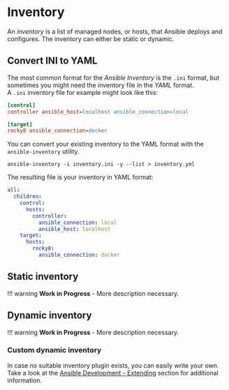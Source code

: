 # Inventory

An *inventory* is a list of managed nodes, or hosts, that Ansible deploys and configures. The inventory can either be static or dynamic.

## Convert INI to YAML

The most common format for the *Ansible Inventory* is the `.ini` format, but sometimes you might need the inventory file in the *YAML* format.  
 A `.ini` inventory file for example might look like this:

```ini title="inventory.ini"
[control]
controller ansible_host=localhost ansible_connection=local

[target]
rocky8 ansible_connection=docker
```

You can convert your existing inventory to the YAML format with the `ansible-inventory` utility.

```console
ansible-inventory -i inventory.ini -y --list > inventory.yml
```

The resulting file is your inventory in YAML format:

```yaml title="inventory.yml"
all:
  children:
    control:
      hosts:
        controller:
          ansible_connection: local
          ansible_host: localhost
    target:
      hosts:
        rocky8:
          ansible_connection: docker
```

## Static inventory

!!! warning
    **Work in Progress** - More description necessary.

## Dynamic inventory

!!! warning
    **Work in Progress** - More description necessary.

### Custom dynamic inventory

In case no suitable inventory plugin exists, you can easily write your own. Take a look at the [Ansible Development - Extending](extending.md#dynamic-inventory-plugins) section for additional information.
